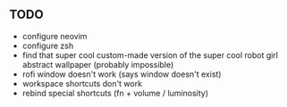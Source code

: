 ## TODO
- configure neovim
- configure zsh
- find that super cool custom-made version of the super cool robot girl abstract wallpaper (probably impossible)
- rofi window doesn't work (says window doesn't exist)
- workspace shortcuts don't work
- rebind special shortcuts (fn + volume / luminosity)
